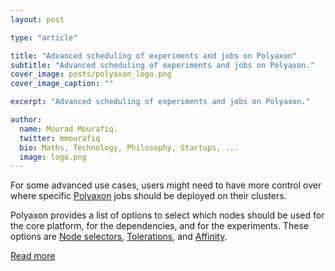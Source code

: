 ```yaml
---
layout: post

type: "article"

title: "Advanced scheduling of experiments and jobs on Polyaxon"
subtitle: "Advanced scheduling of experiments and jobs on Polyaxon."
cover_image: posts/polyaxon_logo.png
cover_image_caption: ""

excerpt: "Advanced scheduling of experiments and jobs on Polyaxon."

author:
  name: Mourad Mourafiq.
  twitter: mmourafiq
  bio: Maths, Technology, Philosophy, Startups, ...
  image: logo.png
---
```

For some advanced use cases, users might need to have more control over where specific [Polyaxon](https://github.com/polyaxon/polyaxon) jobs should be deployed on their clusters.

Polyaxon provides a list of options to select which nodes should be used for the core platform, for the dependencies, and for the experiments. These options are [Node selectors](https://kubernetes.io/docs/concepts/configuration/assign-pod-node/#nodeselector), [Tolerations](https://kubernetes.io/docs/concepts/configuration/taint-and-toleration/), and [Affinity](https://kubernetes.io/docs/concepts/configuration/assign-pod-node/#affinity-and-anti-affinity).


[Read more](https://medium.com/polyaxon/advanced-scheduling-of-experiments-and-jobs-on-polyaxon-c0fa071e2ae2)
